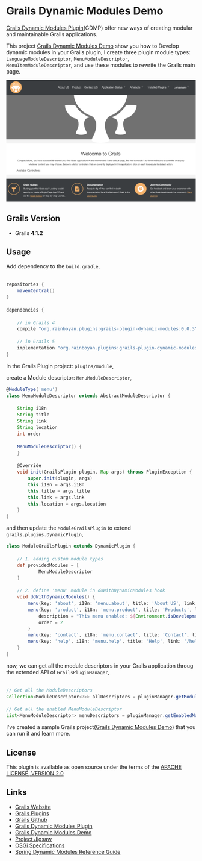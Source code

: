 # Grails Dynamic Modules Demo

[Grails Dynamic Modules Plugin](https://github.com/rainboyan/grails-plugin-dynamic-modules)(GDMP) offer new ways of creating modular and maintainable Grails applications.

This project [Grails Dynamic Modules Demo](https://github.com/rainboyan/grails-dynamic-modules-demo) show you how to Develop dynamic modules in your Grails plugin, 
I create three plugin module types: `LanguageModuleDescriptor`, `MenuModuleDescriptor`, `MenuItemModuleDescriptor`, and use these modules to rewrite the Grails main page.

![Grails Dynamic Modules Demo](screenshot.png)

## Grails Version

- Grails **4.1.2**

## Usage

Add dependency to the `build.gradle`,

```gradle

repositories {
    mavenCentral()
}

dependencies {

    // in Grails 4
    compile "org.rainboyan.plugins:grails-plugin-dynamic-modules:0.0.3"

    // in Grails 5
    implementation "org.rainboyan.plugins:grails-plugin-dynamic-modules:0.0.3"
}

```

In the Grails Plugin project: `plugins/module`,

create a Module descriptor: `MenuModuleDescriptor`,

```groovy
@ModuleType('menu')
class MenuModuleDescriptor extends AbstractModuleDescriptor {

    String i18n
    String title
    String link
    String location
    int order

    MenuModuleDescriptor() {
    }

    @Override
    void init(GrailsPlugin plugin, Map args) throws PluginException {
        super.init(plugin, args)
        this.i18n = args.i18n
        this.title = args.title
        this.link = args.link
        this.location = args.location
    }
}
```

and then update the `ModuleGrailsPlugin` to extend `grails.plugins.DynamicPlugin`,

```groovy
class ModuleGrailsPlugin extends DynamicPlugin {

    // 1. adding custom module types
    def providedModules = [
            MenuModuleDescriptor
    ]

    // 2. define 'menu' module in doWithDynamicModules hook
    void doWithDynamicModules() {
        menu(key: 'about', i18n: 'menu.about', title: 'About US', link: '/about', location: 'topnav')
        menu(key: 'product', i18n: 'menu.product', title: 'Products', link: '/product', location: 'topnav', enabled: "${Environment.isDevelopmentMode()}") {
            description = "This menu enabled: ${Environment.isDevelopmentMode()}"
            order = 2
        }
        menu(key: 'contact', i18n: 'menu.contact', title: 'Contact', link: '/contact', location: 'topnav', enabled: false)
        menu(key: 'help', i18n: 'menu.help', title: 'Help', link: '/help', location: 'footer')
    }
}
```

now, we can get all the module descriptors in your Grails application throug the extended API of `GrailsPluginManager`,

```groovy

// Get all the ModuleDescriptors
Collection<ModuleDescriptor<?>> allDescriptors = pluginManager.getModuleDescriptors()

// Get all the enabled MenuModuleDescriptor
List<MenuModuleDescriptor> menuDescriptors = pluginManager.getEnabledModuleDescriptorsByClass(MenuModuleDescriptor)

```

I've created a sample Grails project([Grails Dynamic Modules Demo](https://github.com/rainboyan/grails-dynamic-modules-demo)) that you can run it and learn more.

## License

This plugin is available as open source under the terms of the [APACHE LICENSE, VERSION 2.0](http://apache.org/Licenses/LICENSE-2.0)

## Links

- [Grails Website](https://grails.org)
- [Grails Plugins](https://docs.grails.org/4.0.0/guide/plugins.html)
- [Grails Github](https://github.com/grails)
- [Grails Dynamic Modules Plugin](https://github.com/rainboyan/grails-plugin-dynamic-modules)
- [Grails Dynamic Modules Demo](https://github.com/rainboyan/grails-dynamic-modules-demo)
- [Project Jigsaw](https://openjdk.org/projects/jigsaw/)
- [OSGi Specifications](https://docs.osgi.org/specification/)
- [Spring Dynamic Modules Reference Guide](https://docs.spring.io/spring-osgi/docs/current/reference/html/)
